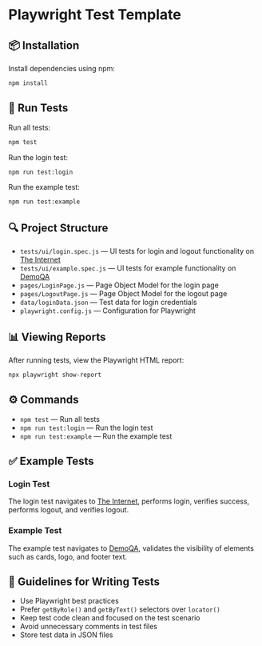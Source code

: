 # Playwright Test Template

## 📦 Installation
Install dependencies using npm:
```bash
npm install
```

## 🚀 Run Tests
Run all tests:
```bash
npm test
```

Run the login test:
```bash
npm run test:login
```

Run the example test:
```bash
npm run test:example
```

## 🔍 Project Structure
- `tests/ui/login.spec.js` — UI tests for login and logout functionality on [The Internet](https://the-internet.herokuapp.com/login)
- `tests/ui/example.spec.js` — UI tests for example functionality on [DemoQA](https://demoqa.com/)
- `pages/LoginPage.js` — Page Object Model for the login page
- `pages/LogoutPage.js` — Page Object Model for the logout page
- `data/loginData.json` — Test data for login credentials
- `playwright.config.js` — Configuration for Playwright

## 📊 Viewing Reports
After running tests, view the Playwright HTML report:
```bash
npx playwright show-report
```

## ⚙️ Commands
- `npm test` — Run all tests
- `npm run test:login` — Run the login test
- `npm run test:example` — Run the example test

## ✅ Example Tests
### Login Test
The login test navigates to [The Internet](https://the-internet.herokuapp.com/login), performs login, verifies success, performs logout, and verifies logout.

### Example Test
The example test navigates to [DemoQA](https://demoqa.com/), validates the visibility of elements such as cards, logo, and footer text.

## 🤖 Guidelines for Writing Tests
- Use Playwright best practices
- Prefer `getByRole()` and `getByText()` selectors over `locator()`
- Keep test code clean and focused on the test scenario
- Avoid unnecessary comments in test files
- Store test data in JSON files